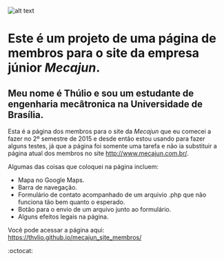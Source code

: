 ﻿![alt text](/icons/favicon.ico "Mecajun")
# Este é um projeto de uma página de membros para o site da empresa júnior *Mecajun*.

## Meu nome é Thúlio e sou um estudante de engenharia mecâtronica na Universidade de Brasília.

Esta é a página dos membros para o site da *Mecajun* que eu comecei a fazer no 2º semestre de 2015 e desde então estou usando para fazer alguns testes, já que a página foi somente uma tarefa e não ia substituir a página atual dos membros no site http://www.mecajun.com.br/.

Algumas das coisas que coloquei na página incluem:
* Mapa no Google Maps.
* Barra de navegação.
* Formulário de contato acompanhado de um arquivio .php que não funciona tão bem quanto o esperado.
* Botão para o envio de um arquivo junto ao formulário.
* Alguns efeitos legais na página.

Você pode acessar a página aqui: https://thvlio.github.io/mecajun_site_membros/

:octocat:
